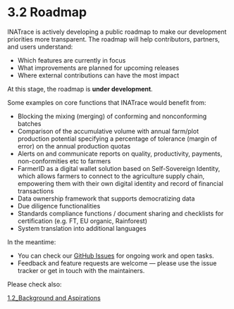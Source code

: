 # 3.2 Roadmap

INATrace is actively developing a public roadmap to make our development priorities more transparent. The roadmap will help contributors, partners, and users understand:

- Which features are currently in focus
- What improvements are planned for upcoming releases
- Where external contributions can have the most impact

At this stage, the roadmap is **under development**. 

Some examples on core functions that INATrace would benefit from: 

- Blocking the mixing (merging) of conforming and nonconforming batches
- Comparison of the accumulative volume with annual farm/plot production potential specifying a percentage of tolerance (margin of error) on the annual production quotas
- Alerts on and communicate reports on quality, productivity, payments, non-conformities etc to farmers
- FarmerID as a digital wallet solution based on Self-Sovereign Identity, which allows farmers to connect to the agriculture supply chain, empowering them with their own digital identity and record of financial transactions
- Data ownership framework that supports democratizing data
- Due diligence functionalities
- Standards compliance functions / document sharing and checklists for certification (e.g. FT, EU organic, Rainforest)
- System translation into additional languages

In the meantime:
- You can check our [GitHub Issues](https://github.com/INATrace) for ongoing work and open tasks.  
- Feedback and feature requests are welcome — please use the issue tracker or get in touch with the maintainers.  

Please check also: 

[1.2_Background and Aspirations](1.2_Background_and_Aspirations.md)

